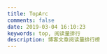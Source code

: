 ```yaml
---
title: TopArc
comments: false
date: 2019-03-04 16:10:23
keywords: top, 阅读量排行
description: 博客文章阅读量排行榜
---
```


<div id="top"></div>
<script src="//cdn1.lncld.net/static/js/3.0.4/av-min.js"></script>
<script>AV.initialize("264TIQDwmMrw50ALoeJcgS16-gzGzoHsz", "hXqT5xIIBtn8JWo8AkTWu07F");</script>
<script type="text/javascript">
  var time=0
  var title=""
  var url=""
  var query = new AV.Query('Counter');
  query.notEqualTo('id',0);
  query.descending('time');
  query.limit(1000);
  query.find().then(function (todo) {
    for (var i=0;i<4;i++){
      var result=todo[i].attributes;
      time=result.time;
      title=result.title;
      url=result.url;
      var content="<div align=\"center\"><h1><a href='"+url+"'>"+title+"</a></h1></div>"+"<div align=\"center\"><font color='#555'>"+"阅读次数："+time+"</font></div>"+"<br />";
      document.getElementById("top").innerHTML+=content
    }
	for (var i=4;i<8;i++){
      var result=todo[i].attributes;
      time=result.time;
      title=result.title;
      url=result.url;
      var content="<div align=\"center\"><h2><a href='"+url+"'>"+title+"</a></h2></div>"+"<div align=\"center\"><font color='#555'>"+"阅读次数："+time+"</font></div>"+"<br />";
      document.getElementById("top").innerHTML+=content
    }
	for (var i=8;i<12;i++){
      var result=todo[i].attributes;
      time=result.time;
      title=result.title;
      url=result.url;
      var content="<div align=\"center\"><h3><a href='"+url+"'>"+title+"</a></h3></div>"+"<div align=\"center\"><font color='#555'>"+"阅读次数："+time+"</font></div>"+"<br />";
      document.getElementById("top").innerHTML+=content
    }
	for (var i=12;i<16;i++){
      var result=todo[i].attributes;
      time=result.time;
      title=result.title;
      url=result.url;
      var content="<div align=\"center\"><h4><a href='"+url+"'>"+title+"</a></h4></div>"+"<div align=\"center\"><font color='#555'>"+"阅读次数："+time+"</font></div>"+"<br />";
      document.getElementById("top").innerHTML+=content
    }
	for (var i=16;i<20;i++){
      var result=todo[i].attributes;
      time=result.time;
      title=result.title;
      url=result.url;
      var content="<div align=\"center\"><h5><a href='"+url+"'>"+title+"</a></h5></div>"+"<div align=\"center\"><font color='#555'>"+"阅读次数："+time+"</font></div>"+"<br />";
      document.getElementById("top").innerHTML+=content
    }
  }, function (error) {
    console.log("error");
  });
</script>

<style>.post-description { display: none; }</style>

